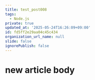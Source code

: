 ```yaml
---
title: test_post008
tags:
  - Node.js
private: true
updated_at: '2025-05-24T16:26:09+09:00'
id: fd5ff2e29aa04c45c434
organization_url_name: null
slide: false
ignorePublish: false
---
```

# new article body
